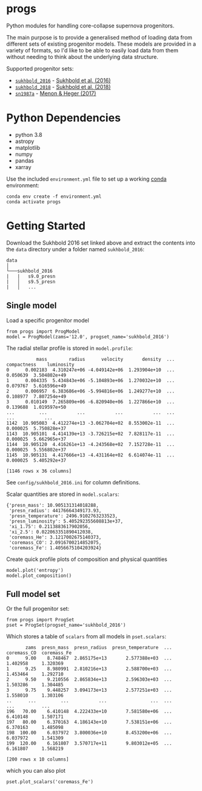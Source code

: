 # progs
Python modules for handling core-collapse supernova progenitors.

The main purpose is to provide a generalised method of loading data from different sets of existing progenitor models.
These models are provided in a variety of formats, so I'd like to be able to easily load data from them without needing to think about the underlying data structure.

Supported progenitor sets:

- [`sukhbold_2016`](https://wwwmpa.mpa-garching.mpg.de/ccsnarchive/data/SEWBJ_2015/data/progenitor_models.tar.gz) - [Sukhbold et al. (2016)](https://ui.adsabs.harvard.edu/abs/2018ApJ...860...93S/abstract)
- [`sukhbold_2018`](https://dataverse.harvard.edu/dataset.xhtml?persistentId=doi:10.7910/DVN/VOEXDE) - [Sukhbold et al. (2018)](https://ui.adsabs.harvard.edu/abs/2016ApJ...821...38S/abstract)
- [`sn1987a`](https://2sn.org/SN1987A/87A_presn/) - [Menon & Heger (2017)](https://ui.adsabs.harvard.edu/abs/2017MNRAS.469.4649M/abstract)


# Python Dependencies
* python 3.8
* astropy
* matplotlib
* numpy
* pandas
* xarray

Use the included `environment.yml` file to set up a working [conda](https://docs.conda.io/projects/conda/en/latest/user-guide/tasks/manage-environments.html#creating-an-environment-with-commands) environment:

```
conda env create -f environment.yml
conda activate progs
```


# Getting Started
Download the Sukhbold 2016 set linked above and extract the contents into the `data` directory under a folder named `sukhbold_2016`:

```
data
│
└───sukhbold_2016
|   |   s9.0_presn
|   │   s9.5_presn
|   │   ...
```

## Single model
Load a specific progenitor model

```
from progs import ProgModel
model = ProgModel(zams='12.0', progset_name='sukhbold_2016')
```

The radial stellar profile is stored in `model.profile`:

``` 
           mass        radius      velocity       density  ...  compactness    luminosity  
0      0.002183  4.310247e+06 -4.049142e+06  1.293904e+10  ...     0.050639  3.504802e+49  
1      0.004335  5.434843e+06 -5.104893e+06  1.270032e+10  ...     0.079767  5.616596e+49  
2      0.006957  6.383686e+06 -5.994816e+06  1.249277e+10  ...     0.108977  7.807254e+49  
3      0.010149  7.265809e+06 -6.820940e+06  1.227866e+10  ...     0.139688  1.019597e+50  
...         ...           ...           ...           ...  ...          ...           ...  
1142  10.905083  4.412274e+13 -3.062704e+02  8.553002e-11  ...     0.000025  5.750828e+37  
1143  10.905101  4.414139e+13 -3.726215e+02  7.828117e-11  ...     0.000025  5.662965e+37  
1144  10.905120  4.416261e+13 -4.243568e+02  7.152728e-11  ...     0.000025  5.556802e+37  
1145  10.905131  4.417666e+13 -4.431164e+02  6.614074e-11  ...     0.000025  5.405292e+37  

[1146 rows x 36 columns]
```
See `config/sukhbold_2016.ini` for column definitions.

Scalar quantities are stored in `model.scalars`:

```
{'presn_mass': 10.905131314018288,
 'presn_radius': 44176664349173.93,
 'presn_temperature': 2496.9102763233523,
 'presn_luminosity': 5.405292355608813e+37,
 'xi_1.75': 0.2113883617902056,
 'xi_2.5': 0.022063351890412038,
 'coremass_He': 3.1217002675140373,
 'coremass_CO': 2.0916700214852075,
 'coremass_Fe': 1.4056675104203924}
```

Create quick profile plots of composition and physical quantities

```
model.plot('entropy')
model.plot_composition()
```

## Full model set
Or the full progenitor set:
```
from progs import ProgSet
pset = ProgSet(progset_name='sukhbold_2016')
```

Which stores a table of `scalars` from all models in `pset.scalars`:
```
       zams  presn_mass  presn_radius  presn_temperature  ...  coremass_CO  coremass_Fe
0      9.00    8.748467  2.865175e+13       2.577388e+03  ...     1.402958     1.320369
1      9.25    8.980991  2.810216e+13       2.588700e+03  ...     1.453464     1.292710
2      9.50    9.210556  2.865834e+13       2.596303e+03  ...     1.503286     1.304485
3      9.75    9.448257  3.094173e+13       2.577251e+03  ...     1.558010     1.303106
..      ...         ...           ...                ...  ...          ...          ...
196   70.00    6.410148  4.222433e+10       7.581580e+06  ...     6.410148     1.507171
197   80.00    6.370163  4.186143e+10       7.538151e+06  ...     6.370163     1.485098
198  100.00    6.037972  3.800036e+10       8.453200e+06  ...     6.037972     1.541309
199  120.00    6.161807  3.570717e+11       9.803012e+05  ...     6.161807     1.568219

[200 rows x 10 columns]
```

which you can also plot
```
pset.plot_scalars('coremass_Fe')
```
